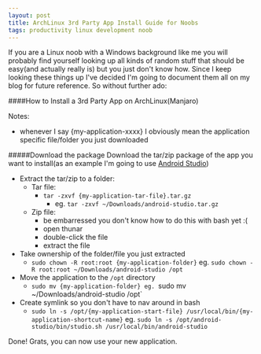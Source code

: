 ```yaml
---
layout: post
title: ArchLinux 3rd Party App Install Guide for Noobs
tags: productivity linux development noob
---
```


If you are a Linux noob with a Windows background like me you will probably find yourself looking up all kinds of random stuff that should be easy(and actually really is) but you just don't know how. Since I keep looking these things up I've decided I'm going to document them all on my blog for future reference. So without further ado:

####How to Install a 3rd Party App on ArchLinux(Manjaro)

Notes:
- whenever I say {my-application-xxxx} I obviously mean the application specific file/folder you just downloaded

#####Download the package
Download the tar/zip package of the app you want to install(as an example I'm going to use [Android Studio](https://developer.android.com/sdk/installing/index.html?pkg=studio))
- Extract the tar/zip to a folder:
	- Tar file:
		- `tar -zxvf {my-application-tar-file}.tar.gz`
			- eg. `tar -zxvf ~/Downloads/android-studio.tar.gz`
	- Zip file:
		- be embarressed you don't know how to do this with bash yet :(
		- open thunar
		- double-click the file
		- extract the file		
- Take ownership of the folder/file you just extracted
	- `sudo chown -R root:root {my-application-folder}`
		eg. `sudo chown -R root:root ~/Downloads/android-studio /opt`
- Move the application to the `/opt` directory
	- `sudo mv {my-application-folder}
		eg. `sudo mv ~/Downloads/android-studio /opt`
- Create symlink so you don't have to nav around in bash
	- `sudo ln -s /opt/{my-application-start-file} /usr/local/bin/{my-application-shortcut-name}`
		eg. `sudo ln -s /opt/android-studio/bin/studio.sh /usr/local/bin/android-studio`

Done! Grats, you can now use your new application. 
